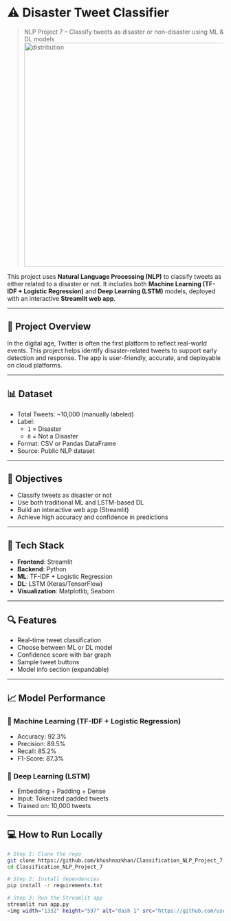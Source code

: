 # ⚠️ Disaster Tweet Classifier

> NLP Project 7 – Classify tweets as disaster or non-disaster using ML & DL models
> <img width="892" height="521" alt="distribution" src="https://github.com/user-attachments/assets/16da8f14-5e4c-425d-a873-9b6578d12e55" />


This project uses **Natural Language Processing (NLP)** to classify tweets as either related to a disaster or not. It includes both **Machine Learning (TF-IDF + Logistic Regression)** and **Deep Learning (LSTM)** models, deployed with an interactive **Streamlit web app**.

---

## 🚀 Project Overview

In the digital age, Twitter is often the first platform to reflect real-world events. This project helps identify disaster-related tweets to support early detection and response. The app is user-friendly, accurate, and deployable on cloud platforms.

---

## 📊 Dataset

- Total Tweets: ~10,000 (manually labeled)
- Label: 
  - `1` = Disaster
  - `0` = Not a Disaster
- Format: CSV or Pandas DataFrame
- Source: Public NLP dataset

---

## 🎯 Objectives

- Classify tweets as disaster or not
- Use both traditional ML and LSTM-based DL
- Build an interactive web app (Streamlit)
- Achieve high accuracy and confidence in predictions

---

## 🧰 Tech Stack

- **Frontend**: Streamlit
- **Backend**: Python
- **ML**: TF-IDF + Logistic Regression
- **DL**: LSTM (Keras/TensorFlow)
- **Visualization**: Matplotlib, Seaborn

---

## 🔍 Features

- Real-time tweet classification
- Choose between ML or DL model
- Confidence score with bar graph
- Sample tweet buttons
- Model info section (expandable)

---

## 📈 Model Performance

### 🔹 Machine Learning (TF-IDF + Logistic Regression)
- Accuracy: 92.3%
- Precision: 89.5%
- Recall: 85.2%
- F1-Score: 87.3%

### 🔹 Deep Learning (LSTM)
- Embedding + Padding + Dense
- Input: Tokenized padded tweets
- Trained on: 10,000 tweets

---

## 💻 How to Run Locally

```bash
# Step 1: Clone the repo
git clone https://github.com/khushnazkhan/Classification_NLP_Project_7.git
cd Classification_NLP_Project_7

# Step 2: Install dependencies
pip install -r requirements.txt

# Step 3: Run the Streamlit app
streamlit run app.py
<img width="1332" height="597" alt="dash 1" src="https://github.com/user-attachments/assets/7201fbc2-e872-4bfc-959b-f2c4fb2339df" />


